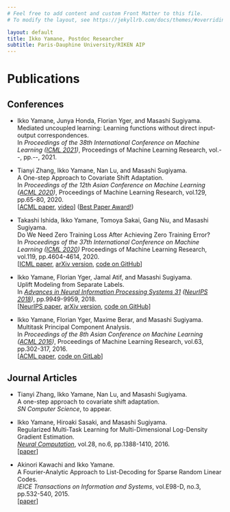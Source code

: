 ```yaml
---
# Feel free to add content and custom Front Matter to this file.
# To modify the layout, see https://jekyllrb.com/docs/themes/#overriding-theme-defaults

layout: default
title: Ikko Yamane, Postdoc Researcher
subtitle: Paris-Dauphine University/RIKEN AIP
---
```

<div markdown="1" class="content">

# Publications

## Conferences
- Ikko Yamane, Junya Honda, Florian Yger, and Masashi Sugiyama.<br />
Mediated uncoupled learning: Learning functions without direct input-output correspondences.<br />
In _Proceedings of the 38th International Conference on Machine Learning ([ICML 2021](https://icml.cc/Conferences/2021))_,
Proceedings of Machine Learning Research, vol.--, pp.--, 2021.

- Tianyi Zhang, Ikko Yamane, Nan Lu, and Masashi Sugiyama.<br />
A One-step Approach to Covariate Shift Adaptation.<br />
In _Proceedings of the 12th Asian Conference on Machine Learning ([ACML 2020](http://www.acml-conf.org/2020/))_,
Proceedings of Machine Learning Research, vol.129, pp.65-80, 2020.<br />
[[ACML paper](http://proceedings.mlr.press/v129/zhang20a.html), [video](http://www.acml-conf.org/2020/video/paper/zhang20a)] ([Best Paper Award!](http://www.acml-conf.org/2020/program/awards))

- Takashi Ishida, Ikko Yamane, Tomoya Sakai, Gang Niu, and Masashi Sugiyama.<br />
Do We Need Zero Training Loss After Achieving Zero Training Error?<br />
In _Proceedings of the 37th International Conference on Machine Learning ([ICML 2020](https://icml.cc/Conferences/2020))_
Proceedings of Machine Learning Research, vol.119, pp.4604-4614, 2020.<br />
[[ICML paper](http://proceedings.mlr.press/v119/ishida20a/ishida20a.pdf),
[arXiv version](https://arxiv.org/abs/2002.08709),
[code on GitHub](https://github.com/takashiishida/flooding)]

- Ikko Yamane, Florian Yger, Jamal Atif, and Masashi Sugiyama.<br />
Uplift Modeling from Separate Labels.<br />
In _[Advances in Neural Information Processing Systems 31](https://papers.nips.cc/book/advances-in-neural-information-processing-systems-31-2018) ([NeurIPS 2018](https://nips.cc/Conferences/2018/))_,
pp.9949-9959, 2018.<br />
[[NeurIPS paper](https://papers.nips.cc/paper/8198-uplift-modeling-from-separate-labels),
[arXiv version](https://arxiv.org/abs/1803.05112),
[code on GitHub](https://github.com/i-yamane/uplift)]

- Ikko Yamane, Florian Yger, Maxime Berar, and Masashi Sugiyama.<br />
Multitask Principal Component Analysis.<br />
In _Proceedings of the 8th Asian Conference on Machine Learning ([ACML 2016](http://www.acml-conf.org/2016/))_,
Proceedings of Machine Learning Research, vol.63, pp.302-317, 2016.<br />
[[ACML paper](http://proceedings.mlr.press/v63/yamane65.pdf),
[code on GitLab](https://gitlab.com/yamane.ikko/MTPCA)]


## Journal Articles
- Tianyi Zhang, Ikko Yamane, Nan Lu, and Masashi Sugiyama.<br />
A one-step approach to covariate shift adaptation.<br />
_SN Computer Science_, to appear. 

- Ikko Yamane, Hiroaki Sasaki, and Masashi Sugiyama.<br />
Regularized Multi-Task Learning for Multi-Dimensional Log-Density Gradient Estimation.<br />
<a href="https://www.mitpressjournals.org/loi/neco"><i>Neural Computation</i></a>, vol.28, no.6, pp.1388-1410, 2016.<br />
[<a href="http://www.ms.k.u-tokyo.ac.jp/2016/MT-LSLDG.pdf">paper</a>]

- Akinori Kawachi and Ikko Yamane.<br />
A Fourier-Analytic Approach to List-Decoding for Sparse Random Linear Codes.<br />
<i>IEICE Transactions on Information and Systems</i>, vol.E98-D, no.3, pp.532-540, 2015.<br />
[<a href="https://www.jstage.jst.go.jp/article/transinf/E98.D/3/E98.D_2014FCP0016/_article">paper</a>]

</div>
